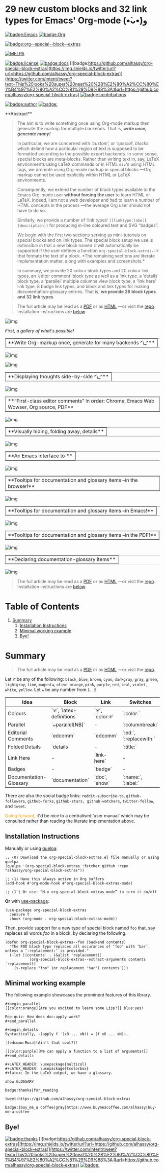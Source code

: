 <h1> 29 new custom blocks and 32 link types for Emacs' Org-mode (•̀ᴗ•́)و </h1>

<div class="org-center">


[![badge:Emacs](https://img.shields.io/badge/Emacs-23%2F26%2F28-green?logo=gnu-emacs)](https://www.gnu.org/software/emacs)
[![badge:Org](https://img.shields.io/badge/Org-9.3.6-blue?logo=gnu)](https://orgmode.org)

<span>

[![badge:org--special--block--extras](https://img.shields.io/badge/org--special--block--extras-1.0-informational?logo=Gnu-Emacs)](https://github.com/alhassy/org-special-block-extras)

<a href="https://melpa.org/#/org-special-block-extras"><img alt="MELPA" src="https://melpa.org/packages/org-special-block-extras-badge.svg"/></a>

</span>

[![badge:license](https://img.shields.io/badge/license-GNU_3-informational?logo=read-the-docs)](https://www.gnu.org/licenses/gpl-3.0.en.html)
[![badge:docs](https://img.shields.io/badge/docs-literate-success?logo=read-the-docs)](https://github.com/alhassy/emacs.d#what-does-literate-programming-look-like)
[![badge:https://github.com/alhassy/org-special-block-extras](https://img.shields.io/twitter/url?url=https://github.com/alhassy/org-special-block-extras)](https://twitter.com/intent/tweet?text=This%20looks%20super%20neat%20%28%E2%80%A2%CC%80%E1%B4%97%E2%80%A2%CC%81%29%D9%88%3A:&url=https://github.com/alhassy/org-special-block-extras)
[![badge:contributions](https://img.shields.io/badge/contributions-welcome-green)](https://github.com/alhassy/org-special-block-extras/issues)

[![badge:author](https://img.shields.io/badge/author-musa_al--hassy-purple?logo=nintendo-3ds)](https://alhassy.github.io/)
[![badge:](https://img.shields.io/badge/-buy_me_a%C2%A0coffee-gray?logo=buy-me-a-coffee)](https://www.buymeacoffee.com/alhassy)
</div>

<div class="org-center">
**Abstract**
</div>

> The aim is to write something once using Org-mode markup
> then generate the markup for multiple backends.
> That is, ***write once, generate many!***
>
> In particular, we are concerned with *‘custom’, or ‘special’, blocks* which
> delimit how a particular region of text is supposed to be formatted according to
> the possible export backends.  In some sense, special blocks are meta-blocks.
> Rather than writing text in, say, LaTeX environments using LaTeX commands or in
> HTML `div`'s using HTML tags, we promote using Org-mode markup in special blocks
> &#x2014;Org markup cannot be used explicitly within HTML or LaTeX environments.
>
> Consequently, we extend the number of block types available to the Emacs
> Org-mode user **without forcing the user** to learn HTML or LaTeX.
> Indeed, I am not a web developer and had to learn a number of HTML concepts
> in the process &#x2014;the average Org user should not have to do so.
>
> Similarly, we provide a number of ‘link types’ `[[linktype:label][description]]`
> for producing in-line coloured text and SVG “badges”.
>
> We begin with the first two sections serving as mini-tutorials on special blocks
> and on link types. The special block setup we use is *extensible* in that a new
> block named `𝒞` will automatically be supported if the user defines a function
> `org-special-block-extras--𝒞` that formats the text of a block.  \*The remaining
> sections are literate implementation matter, along with examples and
> screenshots.\*
>
> In summary, we provide 20 colour block types and 20 colour link types,
> an ‘editor comment’ block type as well as a link type,
> a ‘details’ block type, a ‘parallel’ multiple columns view block type,
> a ‘link here’ link type, 8 badge link types,
> and block and link types for making documentation-glossary entries.
> That is, **we provide 29 block types and 32 link types**.

> The full article may be read as a [PDF](https://alhassy.github.io/org-special-block-extras/index.pdf) or as [HTML](https://alhassy.github.io/org-special-block-extras) &#x2014;or visit the [repo](https://github.com/alhassy/org-special-block-extras).
> Installation instructions are [below](#Summary).

![img](images/foo_block.png "Extensibility! *Plug and play support for new block types!*")

*First, a gallery of what's possible!*

<table border="2" cellspacing="0" cellpadding="6" rules="groups" frame="hsides">


<colgroup>
<col  class="org-left" />
</colgroup>
<tbody>
<tr>
<td class="org-left">**Write Org-markup once, generate for many backends ^\_^**</td>
</tr>
</tbody>
</table>

![img](images/colours.jpg)

![img](images/colour_links.png)

<table border="2" cellspacing="0" cellpadding="6" rules="groups" frame="hsides">


<colgroup>
<col  class="org-left" />
</colgroup>
<tbody>
<tr>
<td class="org-left">**Displaying thoughts side-by-side ^\_^**</td>
</tr>
</tbody>
</table>

![img](images/parallel.png)

<table border="2" cellspacing="0" cellpadding="6" rules="groups" frame="hsides">


<colgroup>
<col  class="org-left" />
</colgroup>
<tbody>
<tr>
<td class="org-left">**“First-class editor comments” In order: Chrome, Emacs Web Wowser, Org source, PDF**</td>
</tr>
</tbody>
</table>

![img](images/edcomm.png)

<table border="2" cellspacing="0" cellpadding="6" rules="groups" frame="hsides">


<colgroup>
<col  class="org-left" />
</colgroup>
<tbody>
<tr>
<td class="org-left">**Visually hiding, folding away, details**</td>
</tr>
</tbody>
</table>

![img](images/details.png)

<table border="2" cellspacing="0" cellpadding="6" rules="groups" frame="hsides">


<colgroup>
<col  class="org-left" />
</colgroup>
<tbody>
<tr>
<td class="org-left">**An Emacs interface to <https://shields.io/>**</td>
</tr>
</tbody>
</table>

![img](images/badges.png)

<table border="2" cellspacing="0" cellpadding="6" rules="groups" frame="hsides">


<colgroup>
<col  class="org-left" />
</colgroup>
<tbody>
<tr>
<td class="org-left">**Tooltips for documentation and glossary items &#x2013;in the browser!**</td>
</tr>
</tbody>
</table>

![img](images/tooltips_browser.png)

<table border="2" cellspacing="0" cellpadding="6" rules="groups" frame="hsides">


<colgroup>
<col  class="org-left" />
</colgroup>
<tbody>
<tr>
<td class="org-left">**Tooltips for documentation and glossary items &#x2013;in Emacs!**</td>
</tr>
</tbody>
</table>

![img](images/tooltips_emacs.png)

<table border="2" cellspacing="0" cellpadding="6" rules="groups" frame="hsides">


<colgroup>
<col  class="org-left" />
</colgroup>
<tbody>
<tr>
<td class="org-left">**Tooltips for documentation and glossary items &#x2013;in the PDF!**</td>
</tr>
</tbody>
</table>

![img](images/tooltips_pdf.png)

<table border="2" cellspacing="0" cellpadding="6" rules="groups" frame="hsides">


<colgroup>
<col  class="org-left" />
</colgroup>
<tbody>
<tr>
<td class="org-left">**Declaring documentation-glossary items**</td>
</tr>
</tbody>
</table>

![img](images/tooltips_declaration.png)

> The full article may be read as a [PDF](https://alhassy.github.io/org-special-block-extras/index.pdf) or as [HTML](https://alhassy.github.io/org-special-block-extras) &#x2014;or visit the [repo](https://github.com/alhassy/org-special-block-extras).
> Installation instructions are [below](#Summary).


# Table of Contents

1.  [Summary](#Summary)
    1.  [Installation Instructions](#Installation-Instructions)
    2.  [Minimal working example](#Minimal-working-example)
    3.  [Bye!](#Bye)


<a id="Summary"></a>

# Summary

> The full article may be read as a [PDF](https://alhassy.github.io/org-special-block-extras/index.pdf) or as [HTML](https://alhassy.github.io/org-special-block-extras) &#x2014;or visit the [repo](https://github.com/alhassy/org-special-block-extras).


Let `𝒞` be any of the following: `black`, `blue`, `brown`, `cyan`, `darkgray`, `gray`, `green`,
`lightgray`, `lime`, `magenta`, `olive orange`, `pink`, `purple`, `red`, `teal`, `violet`, `white`,
`yellow`. Let `𝓃` be any number from `1..5`.

<table border="2" cellspacing="0" cellpadding="6" rules="groups" frame="hsides">


<colgroup>
<col  class="org-left" />

<col  class="org-left" />

<col  class="org-left" />

<col  class="org-left" />
</colgroup>
<thead>
<tr>
<th scope="col" class="org-left">Idea</th>
<th scope="col" class="org-left">Block</th>
<th scope="col" class="org-left">Link</th>
<th scope="col" class="org-left">Switches</th>
</tr>
</thead>

<tbody>
<tr>
<td class="org-left">Colours</td>
<td class="org-left">`𝒞`, `latex-definitions`</td>
<td class="org-left">`𝒞`, `color:𝒞`</td>
<td class="org-left">`:color:`</td>
</tr>


<tr>
<td class="org-left">Parallel</td>
<td class="org-left">`𝓃parallel[NB]`</td>
<td class="org-left">-</td>
<td class="org-left">`:columnbreak:`</td>
</tr>


<tr>
<td class="org-left">Editorial Comments</td>
<td class="org-left">`edcomm`</td>
<td class="org-left">`edcomm`</td>
<td class="org-left">`:ed:`, `:replacewith:`</td>
</tr>


<tr>
<td class="org-left">Folded Details</td>
<td class="org-left">`details`</td>
<td class="org-left">-</td>
<td class="org-left">`:title:`</td>
</tr>


<tr>
<td class="org-left">Link Here</td>
<td class="org-left">-</td>
<td class="org-left">`link-here`</td>
<td class="org-left">-</td>
</tr>


<tr>
<td class="org-left">Badges</td>
<td class="org-left">-</td>
<td class="org-left">`badge`</td>
<td class="org-left">-</td>
</tr>


<tr>
<td class="org-left">Documentation-Glossary</td>
<td class="org-left">`documentation`</td>
<td class="org-left">`doc`, `show`</td>
<td class="org-left">`:name:`, `:label:`</td>
</tr>
</tbody>
</table>

There are also the social badge links:
`reddit-subscribe-to`, `github-followers`, `github-forks`, `github-stars,
github-watchers`, `twitter-follow`, and `tweet`.

<span style="color:orange;">Going forward,</span> it'd be nice to a centralised ‘user manual’ which may be
consulted rather than reading the literate implementation above.


## Installation Instructions

Manually or using [quelpa](https://github.com/alhassy/emacs.d#installing-emacs-packages-directly-from-source):

    ;; ⟨0⟩ Download the org-special-block-extras.el file manually or using quelpa
    (quelpa '(org-special-block-extras :fetcher github :repo
    "alhassy/org-special-block-extras"))

    ;; ⟨1⟩ Have this always active in Org buffers
    (add-hook #'org-mode-hook #'org-special-block-extras-mode)

    ;; ⟨1′⟩ Or use: “M-x org-special-block-extras-mode” to turn it on/off

**Or** with [use-package](https://github.com/alhassy/emacs.d#use-package-the-start-of-initel):

    (use-package org-special-block-extras
      :ensure t
      :hook (org-mode . org-special-block-extras-mode))

Then, provide support for a new type of special block named `foo` that, say
replaces all words *foo* in a block, by declaring the following.

    (defun org-special-block-extras--foo (backend contents)
      "The FOO block type replaces all occurances of ‘foo’ with ‘bar’,
    unless a ‘:replacement:’ is provided."
      (-let [(contents′ . (&alist 'replacement))
               (org-special-block-extras--extract-arguments contents 'replacement)]
        (s-replace "foo" (or replacement "bar") contents′)))


## Minimal working example

The following example showcases the prominent features of this library.

    #+begin_parallel
    [[color:orange][Are you excited to learn some Lisp?]] blue:yes!

    Pop-quiz: How does doc:apply work?
    #+end_parallel

    #+begin_details
    Syntactically, ~(apply f '(x0 ... xN)) = (f x0 ... xN)~.

    [[edcomm:Musa][Ain't that cool?]]

    [[color:purple][We can apply a function to a list of arguments!]]
    #+end_details

    #+LATEX_HEADER: \usepackage{multicol}
    #+LATEX_HEADER: \usepackage{tcolorbox}
    #+latex: In the LaTeX output, we have a glossary.

    show:GLOSSARY

    badge:thanks|for_reading

    tweet:https://github.com/alhassy/org-special-block-extras

    badge:|buy_me_a coffee|gray|https://www.buymeacoffee.com/alhassy|buy-me-a-coffee


## Bye!

[![badge:thanks](https://img.shields.io/badge/thanks-for_reading-nil)](nil)
[![badge:https://github.com/alhassy/org-special-block-extras](https://img.shields.io/twitter/url?url=https://github.com/alhassy/org-special-block-extras)](https://twitter.com/intent/tweet?text=This%20looks%20super%20neat%20%28%E2%80%A2%CC%80%E1%B4%97%E2%80%A2%CC%81%29%D9%88%3A:&url=https://github.com/alhassy/org-special-block-extras)
[![badge:](https://img.shields.io/badge/-buy_me_a%C2%A0coffee-gray?logo=buy-me-a-coffee)](https://www.buymeacoffee.com/alhassy)
